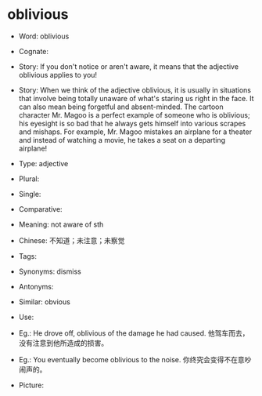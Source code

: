# oblivious

- Word: oblivious
- Cognate: 
- Story: If you don't notice or aren't aware, it means that the adjective oblivious applies to you!
- Story: When we think of the adjective oblivious, it is usually in situations that involve being totally unaware of what's staring us right in the face. It can also mean being forgetful and absent-minded. The cartoon character Mr. Magoo is a perfect example of someone who is oblivious; his eyesight is so bad that he always gets himself into various scrapes and mishaps. For example, Mr. Magoo mistakes an airplane for a theater and instead of watching a movie, he takes a seat on a departing airplane!

- Type: adjective
- Plural: 
- Single: 
- Comparative: 
- Meaning: not aware of sth
- Chinese: 不知道；未注意；未察觉
- Tags: 
- Synonyms: dismiss
- Antonyms: 
- Similar: obvious
- Use: 
- Eg.: He drove off, oblivious of the damage he had caused. 他驾车而去，没有注意到他所造成的损害。
- Eg.: You eventually become oblivious to the noise. 你终究会变得不在意吵闹声的。
- Picture:

